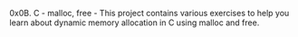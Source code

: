 0x0B. C - malloc, free - This project contains various exercises to help you learn about dynamic memory allocation in C using malloc and free.

